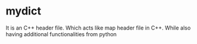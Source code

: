 # mydict
It is an C++ header file. Which acts like map header file in C++. While also having additional functionalities from python
